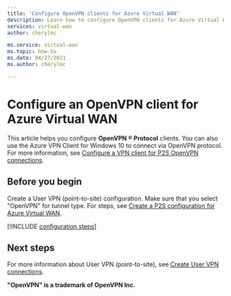 ```yaml
---
title: 'Configure OpenVPN clients for Azure Virtual WAN'
description: Learn how to configure OpenVPN clients for Azure Virtual WAN. This article includes Windows, Mac, iOS, and Linux client configuration steps.
services: virtual-wan
author: cherylmc

ms.service: virtual-wan
ms.topic: how-to
ms.date: 04/27/2021
ms.author: cherylmc

---
```

# Configure an OpenVPN client for Azure Virtual WAN

This article helps you configure **OpenVPN &reg; Protocol** clients. You can also use the Azure VPN Client for Windows 10 to connect via OpenVPN protocol. For more information, see [Configure a VPN client for P2S OpenVPN connections](openvpn-azure-ad-client.md).

## Before you begin

Create a User VPN (point-to-site) configuration. Make sure that you select "OpenVPN" for tunnel type. For steps, see [Create a P2S configuration for Azure Virtual WAN](virtual-wan-point-to-site-portal.md#p2sconfig).

[!INCLUDE [configuration steps](../../includes/vpn-gateway-vwan-config-openvpn-clients.md)]

## Next steps

For more information about User VPN (point-to-site), see [Create User VPN connections](virtual-wan-point-to-site-portal.md).

**"OpenVPN" is a trademark of OpenVPN Inc.**
